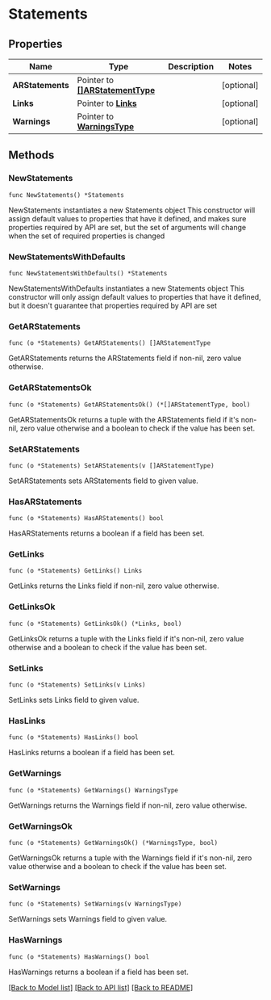 # Statements

## Properties

Name | Type | Description | Notes
------------ | ------------- | ------------- | -------------
**ARStatements** | Pointer to [**[]ARStatementType**](ARStatementType.md) |  | [optional] 
**Links** | Pointer to [**Links**](Links.md) |  | [optional] 
**Warnings** | Pointer to [**WarningsType**](WarningsType.md) |  | [optional] 

## Methods

### NewStatements

`func NewStatements() *Statements`

NewStatements instantiates a new Statements object
This constructor will assign default values to properties that have it defined,
and makes sure properties required by API are set, but the set of arguments
will change when the set of required properties is changed

### NewStatementsWithDefaults

`func NewStatementsWithDefaults() *Statements`

NewStatementsWithDefaults instantiates a new Statements object
This constructor will only assign default values to properties that have it defined,
but it doesn't guarantee that properties required by API are set

### GetARStatements

`func (o *Statements) GetARStatements() []ARStatementType`

GetARStatements returns the ARStatements field if non-nil, zero value otherwise.

### GetARStatementsOk

`func (o *Statements) GetARStatementsOk() (*[]ARStatementType, bool)`

GetARStatementsOk returns a tuple with the ARStatements field if it's non-nil, zero value otherwise
and a boolean to check if the value has been set.

### SetARStatements

`func (o *Statements) SetARStatements(v []ARStatementType)`

SetARStatements sets ARStatements field to given value.

### HasARStatements

`func (o *Statements) HasARStatements() bool`

HasARStatements returns a boolean if a field has been set.

### GetLinks

`func (o *Statements) GetLinks() Links`

GetLinks returns the Links field if non-nil, zero value otherwise.

### GetLinksOk

`func (o *Statements) GetLinksOk() (*Links, bool)`

GetLinksOk returns a tuple with the Links field if it's non-nil, zero value otherwise
and a boolean to check if the value has been set.

### SetLinks

`func (o *Statements) SetLinks(v Links)`

SetLinks sets Links field to given value.

### HasLinks

`func (o *Statements) HasLinks() bool`

HasLinks returns a boolean if a field has been set.

### GetWarnings

`func (o *Statements) GetWarnings() WarningsType`

GetWarnings returns the Warnings field if non-nil, zero value otherwise.

### GetWarningsOk

`func (o *Statements) GetWarningsOk() (*WarningsType, bool)`

GetWarningsOk returns a tuple with the Warnings field if it's non-nil, zero value otherwise
and a boolean to check if the value has been set.

### SetWarnings

`func (o *Statements) SetWarnings(v WarningsType)`

SetWarnings sets Warnings field to given value.

### HasWarnings

`func (o *Statements) HasWarnings() bool`

HasWarnings returns a boolean if a field has been set.


[[Back to Model list]](../README.md#documentation-for-models) [[Back to API list]](../README.md#documentation-for-api-endpoints) [[Back to README]](../README.md)


